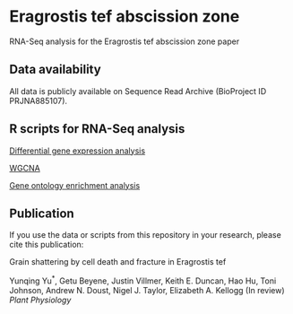 # Eragrostis tef abscission zone
RNA-Seq analysis for the Eragrostis tef abscission zone paper
## Data availability
All data is publicly available on Sequence Read Archive (BioProject ID PRJNA885107).
## R scripts for RNA-Seq analysis
[Differential gene expression analysis](DEseq2-STAR-htseq_tef_final.R)

[WGCNA](WGCNA_dabbi_final.R)

[Gene ontology enrichment analysis](ClusterProfiler-dabbi_final.R)
## Publication
If you use the data or scripts from this repository in your research, please cite this publication:

Grain shattering by cell death and fracture in Eragrostis tef

Yunqing Yu<sup>*</sup>, Getu Beyene, Justin Villmer, Keith E. Duncan, Hao Hu, Toni Johnson, Andrew N. Doust, Nigel J. Taylor, Elizabeth A. Kellogg (In review) _Plant Physiology_


